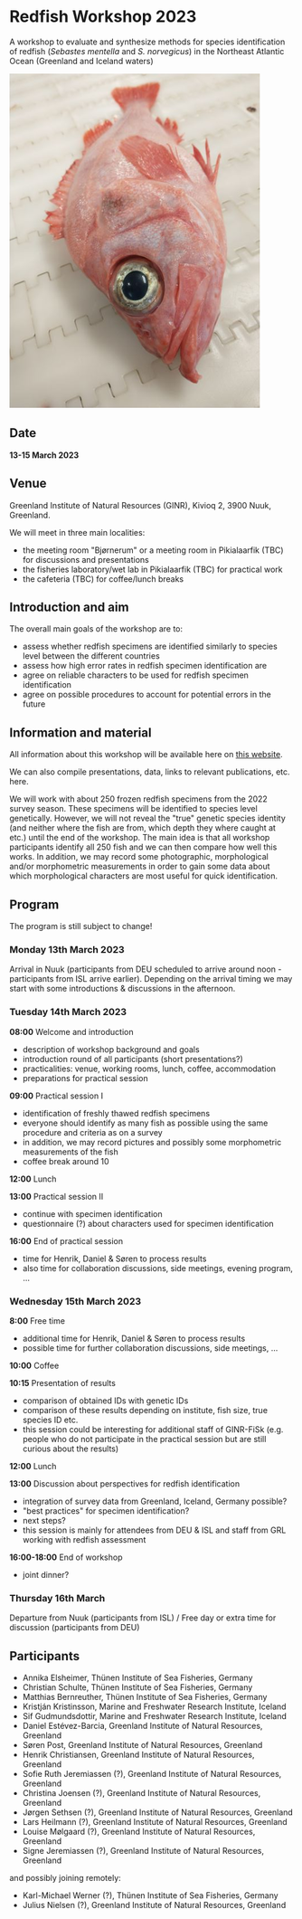 # Redfish Workshop 2023

A workshop to evaluate and synthesize methods for species identification of redfish (*Sebastes mentella* and *S. norvegicus*) in the Northeast Atlantic Ocean (Greenland and Iceland waters)

![Redfish.](redfish_small.jpg)

## Date

**13-15 March 2023**

## Venue

Greenland Institute of Natural Resources (GINR), Kivioq 2, 3900 Nuuk, Greenland.

We will meet in three main localities:

- the meeting room "Bjørnerum" or a meeting room in Pikialaarfik (TBC) for discussions and presentations
- the fisheries laboratory/wet lab in Pikialaarfik (TBC) for practical work
- the cafeteria (TBC) for coffee/lunch breaks

## Introduction and aim

The overall main goals of the workshop are to:

- assess whether redfish specimens are identified similarly to species level between the different countries
- assess how high error rates in redfish specimen identification are
- agree on reliable characters to be used for redfish specimen identification
- agree on possible procedures to account for potential errors in the future

## Information and material

All information about this workshop will be available here on [this website](https://github.com/notothen/redfish-ws23).

We can also compile presentations, data, links to relevant publications, etc. here.

We will work with about 250 frozen redfish specimens from the 2022 survey season. These specimens will be identified to species level genetically. However, we will not reveal the "true" genetic species identity (and neither where the fish are from, which depth they where caught at etc.) until the end of the workshop. The main idea is that all workshop participants identify all 250 fish and we can then compare how well this works. In addition, we may record some photographic, morphological and/or morphometric measurements in order to gain some data about which morphological characters are most useful for quick identification.

## Program

The program is still subject to change!

### Monday 13th March 2023

Arrival in Nuuk (participants from DEU scheduled to arrive around noon - participants from ISL arrive earlier). Depending on the arrival timing we may start with some introductions & discussions in the afternoon.

### Tuesday 14th March 2023

**08:00** Welcome and introduction

- description of workshop background and goals
- introduction round of all participants (short presentations?)
- practicalities: venue, working rooms, lunch, coffee, accommodation
- preparations for practical session

**09:00** Practical session I

- identification of freshly thawed redfish specimens
- everyone should identify as many fish as possible using the same procedure and criteria as on a survey
- in addition, we may record pictures and possibly some morphometric measurements of the fish
- coffee break around 10

**12:00** Lunch

**13:00** Practical session II

- continue with specimen identification
- questionnaire (?) about characters used for specimen identification

**16:00** End of practical session

- time for Henrik, Daniel & Søren to process results
- also time for collaboration discussions, side meetings, evening program, ...

### Wednesday 15th March 2023

**8:00** Free time

- additional time for Henrik, Daniel & Søren to process results
- possible time for further collaboration discussions, side meetings, ...

**10:00** Coffee

**10:15** Presentation of results

- comparison of obtained IDs with genetic IDs
- comparison of these results depending on institute, fish size, true species ID etc.
- this session could be interesting for additional staff of GINR-FiSk (e.g. people who do not participate in the practical session but are still curious about the results)

**12:00** Lunch

**13:00** Discussion about perspectives for redfish identification

- integration of survey data from Greenland, Iceland, Germany possible?
- "best practices" for specimen identification?
- next steps?
- this session is mainly for attendees from DEU & ISL and staff from GRL working with redfish assessment

**16:00-18:00** End of workshop

- joint dinner?

### Thursday 16th March

Departure from Nuuk (participants from ISL)
/
Free day or extra time for discussion (participants from DEU)

## Participants

- Annika Elsheimer, Thünen Institute of Sea Fisheries, Germany
- Christian Schulte, Thünen Institute of Sea Fisheries, Germany
- Matthias Bernreuther, Thünen Institute of Sea Fisheries, Germany
- Kristján Kristinsson, Marine and Freshwater Research Institute, Iceland
- Sif Gudmundsdottir, Marine and Freshwater Research Institute, Iceland
- Daniel Estévez-Barcia, Greenland Institute of Natural Resources, Greenland
- Søren Post, Greenland Institute of Natural Resources, Greenland
- Henrik Christiansen, Greenland Institute of Natural Resources, Greenland
- Sofie Ruth Jeremiassen (?), Greenland Institute of Natural Resources, Greenland
- Christina Joensen (?), Greenland Institute of Natural Resources, Greenland
- Jørgen Sethsen (?), Greenland Institute of Natural Resources, Greenland
- Lars Heilmann (?), Greenland Institute of Natural Resources, Greenland
- Louise Mølgaard (?), Greenland Institute of Natural Resources, Greenland
- Signe Jeremiassen (?), Greenland Institute of Natural Resources, Greenland


and possibly joining remotely:
- Karl-Michael Werner (?), Thünen Institute of Sea Fisheries, Germany
- Julius Nielsen (?), Greenland Institute of Natural Resources, Greenland
